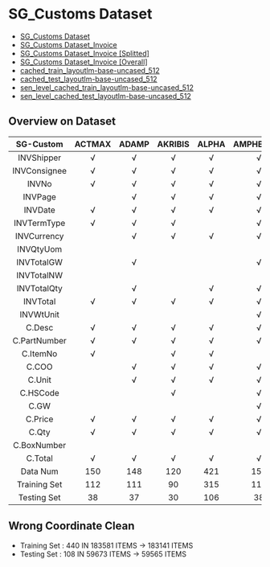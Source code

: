 # SG_Customs Dataset

- [SG_Customs Dataset]()
- [SG_Customs Dataset_Invoice](https://bhpan.buaa.edu.cn:443/link/79BD538BDBE5AA4164ED03C0491DA737)
- [SG_Customs Dataset_Invoice [Splitted]](https://bhpan.buaa.edu.cn:443/link/A6D049B5ACF2CABA80E8F8B48AD39C4B)
- [SG_Customs Dataset_Invoice [Overall]](https://bhpan.buaa.edu.cn:443/link/A4CDAB285216DE3EC0E15CF76A7F9098)
- [cached_train_layoutlm-base-uncased_512](https://bhpan.buaa.edu.cn:443/link/8A4996BAE9179BCE75E1FB665AE09949)
- [cached_test_layoutlm-base-uncased_512](https://bhpan.buaa.edu.cn:443/link/4962F0E4280A89304FCC0E946C6C130B)
- [sen_level_cached_train_layoutlm-base-uncased_512](https://bhpan.buaa.edu.cn:443/link/4962F0E4280A89304FCC0E946C6C130B)
- [sen_level_cached_test_layoutlm-base-uncased_512](https://bhpan.buaa.edu.cn:443/link/EBCFD7481BCD27C1937BEB2BFB73771D)

## Overview on Dataset

| SG-Custom    | ACTMAX | ADAMP | AKRIBIS | ALPHA | AMPHENOLE | CISCO | INFINEON | KOMAGUSAM | MICRON | NETAPP | RUCKSWIRE | SIIX | TI  | TOSHIBA | Total |
|:------------:|:------:|:-----:|:-------:|:-----:|:---------:|:-----:|:--------:|:---------:|:------:|:------:|:---------:|:----:|:---:|:-------:|:-----:|
| INVShipper   |    √   |   √   |    √    |   √   |     √     |   √   |     √    |     √     |    √   |    √   |     √     |   √  |  √  |    √    |   14  |
| INVConsignee |    √   |   √   |    √    |   √   |     √     |   √   |     √    |     √     |    √   |    √   |     √     |   √  |  √  |    √    |   14  |
| INVNo        |    √   |   √   |    √    |   √   |     √     |   √   |     √    |     √     |    √   |    √   |     √     |   √  |  √  |    √    |   14  |
| INVPage      |        |   √   |    √    |   √   |     √     |   √   |     √    |     √     |    √   |    √   |           |   √  |  √  |         |   11  |
| INVDate      |    √   |   √   |    √    |   √   |     √     |   √   |     √    |     √     |    √   |    √   |     √     |   √  |  √  |    √    |   14  |
| INVTermType  |    √   |   √   |    √    |       |     √     |   √   |     √    |     √     |    √   |    √   |     √     |   √  |  √  |    √    |   14  |
| INVCurrency  |        |   √   |    √    |   √   |     √     |   √   |          |     √     |    √   |    √   |     √     |   √  |  √  |    √    |   12  |
| INVQtyUom    |        |       |         |       |           |   √   |     √    |           |    √   |        |     √     |      |     |         |    4  |
| INVTotalGW   |        |   √   |         |       |     √     |   √   |     √    |     √     |    √   |        |     √     |   √  |     |         |    8  |
| INVTotalNW   |        |       |         |       |           |       |     √    |           |    √   |        |           |      |  √  |         |    3  |
| INVTotalQty  |        |   √   |         |   √   |     √     |   √   |     √    |     √     |    √   |        |     √     |   √  |  √  |    √    |   11  |
| INVTotal     |    √   |   √   |    √    |   √   |     √     |   √   |     √    |     √     |    √   |    √   |     √     |   √  |  √  |    √    |   14  |
| INVWtUnit    |        |       |         |       |     √     |       |          |           |        |        |           |      |     |         |    1  |
| C.Desc       |    √   |   √   |    √    |   √   |     √     |   √   |     √    |     √     |    √   |    √   |     √     |      |  √  |    √    |   13  |
| C.PartNumber |    √   |   √   |    √    |   √   |     √     |   √   |     √    |           |    √   |    √   |     √     |   √  |  √  |         |   12  |
| C.ItemNo     |    √   |       |    √    |   √   |           |   √   |     √    |     √     |        |        |     √     |   √  |  √  |         |    9  |
| C.COO        |        |   √   |    √    |   √   |     √     |   √   |     √    |     √     |    √   |    √   |     √     |      |  √  |    √    |   12  |
| C.Unit       |        |   √   |    √    |   √   |     √     |       |          |           |        |        |     √     |   √  |  √  |         |    7  |
| C.HSCode     |        |       |    √    |       |     √     |       |     √    |           |    √   |    √   |     √     |      |  √  |         |    7  |
| C.GW         |        |       |         |       |     √     |       |          |           |        |        |           |      |     |         |    1  |
| C.Price      |    √   |   √   |    √    |   √   |     √     |   √   |     √    |     √     |    √   |    √   |     √     |   √  |  √  |         |   13  |
| C.Qty        |    √   |   √   |    √    |   √   |     √     |   √   |     √    |     √     |    √   |    √   |     √     |   √  |  √  |    √    |   14  |
| C.BoxNumber  |        |       |         |       |           |       |          |           |        |        |           |      |  √  |         |    1  |
| C.Total      |    √   |   √   |    √    |   √   |     √     |   √   |     √    |     √     |    √   |    √   |     √     |   √  |  √  |         |   13  |
| Data Num     |  150   |  148  |   120   |  421  |    150    |  150  |    133   |    442    |   77   |   160  |    297    | 150  | 150 |    48   |  2596 |
| Training Set |  112   |  111  |    90   |  315  |    112    |  112  |     99   |    331    |   57   |   120  |    222    | 112  | 112 |    36   |  1941 |
| Testing Set  |   38   |   37  |    30   |  106  |     38    |   38  |     34   |    111    |   20   |    40  |     75    |  38  |  38 |    12   |   655 |

## Wrong Coordinate Clean

- Training Set : 440 IN 183581 ITEMS -> 183141 ITEMS  
- Testing Set : 108 IN 59673 ITEMS -> 59565 ITEMS
